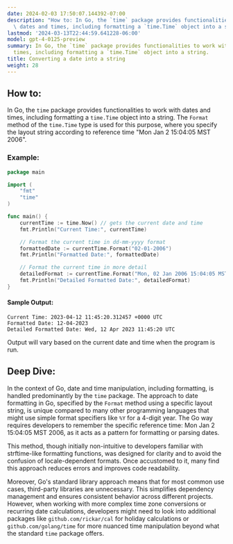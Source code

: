 ```yaml
---
date: 2024-02-03 17:50:07.144392-07:00
description: "How to: In Go, the `time` package provides functionalities to work with\
  \ dates and times, including formatting a `time.Time` object into a string. The\u2026"
lastmod: '2024-03-13T22:44:59.641228-06:00'
model: gpt-4-0125-preview
summary: In Go, the `time` package provides functionalities to work with dates and
  times, including formatting a `time.Time` object into a string.
title: Converting a date into a string
weight: 28
---
```


## How to:
In Go, the `time` package provides functionalities to work with dates and times, including formatting a `time.Time` object into a string. The `Format` method of the `time.Time` type is used for this purpose, where you specify the layout string according to reference time "Mon Jan 2 15:04:05 MST 2006".

### Example:
```go
package main

import (
	"fmt"
	"time"
)

func main() {
	currentTime := time.Now() // gets the current date and time
	fmt.Println("Current Time:", currentTime)

	// Format the current time in dd-mm-yyyy format
	formattedDate := currentTime.Format("02-01-2006")
	fmt.Println("Formatted Date:", formattedDate)

	// Format the current time in more detail
	detailedFormat := currentTime.Format("Mon, 02 Jan 2006 15:04:05 MST")
	fmt.Println("Detailed Formatted Date:", detailedFormat)
}
```

#### Sample Output:
```
Current Time: 2023-04-12 11:45:20.312457 +0000 UTC
Formatted Date: 12-04-2023
Detailed Formatted Date: Wed, 12 Apr 2023 11:45:20 UTC
```

Output will vary based on the current date and time when the program is run.

## Deep Dive:
In the context of Go, date and time manipulation, including formatting, is handled predominantly by the `time` package. The approach to date formatting in Go, specified by the `Format` method using a specific layout string, is unique compared to many other programming languages that might use simple format specifiers like `%Y` for a 4-digit year. The Go way requires developers to remember the specific reference time: Mon Jan 2 15:04:05 MST 2006, as it acts as a pattern for formatting or parsing dates.

This method, though initially non-intuitive to developers familiar with strftime-like formatting functions, was designed for clarity and to avoid the confusion of locale-dependent formats. Once accustomed to it, many find this approach reduces errors and improves code readability.

Moreover, Go's standard library approach means that for most common use cases, third-party libraries are unnecessary. This simplifies dependency management and ensures consistent behavior across different projects. However, when working with more complex time zone conversions or recurring date calculations, developers might need to look into additional packages like `github.com/rickar/cal` for holiday calculations or `github.com/golang/time` for more nuanced time manipulation beyond what the standard `time` package offers.
